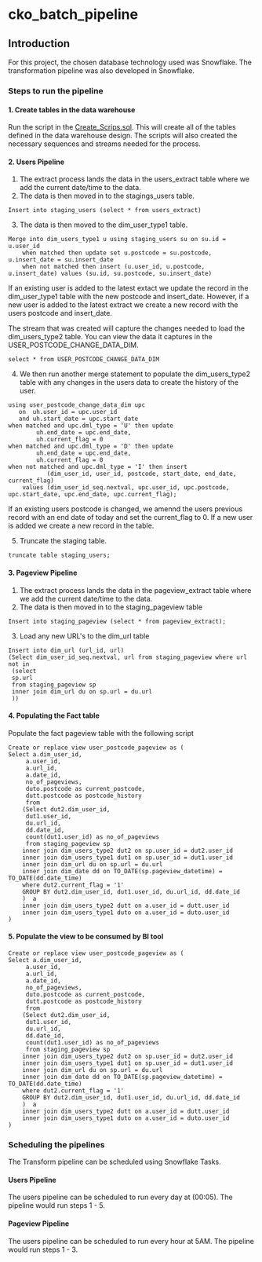 # cko_batch_pipeline

## Introduction

For this project, the chosen database technology used was Snowflake. The transformation pipeline was also developed in Snowflake.

### Steps to run the pipeline

#### 1. Create tables in the data warehouse
Run the script in the [Create_Scrips.sql](Source_Code/Create_Scripts.sql).
This will create all of the tables defined in the data warehouse design. The scripts will also created the necessary sequences and streams needed for the process.

#### 2. Users Pipeline 
1. The extract process lands the data in the users_extract table where we add the current date/time to the data.
2. The data is then moved in to the stagings_users table. 
```
Insert into staging_users (select * from users_extract)
```
3. The data is then moved to the dim_user_type1 table.
```
Merge into dim_users_type1 u using staging_users su on su.id = u.user_id
    when matched then update set u.postcode = su.postcode, u.insert_date = su.insert_date
    when not matched then insert (u.user_id, u.postcode, u.insert_date) values (su.id, su.postcode, su.insert_date)
```
If an existing user is added to the latest extact we update the record in the dim_user_type1 table with the new postcode and insert_date.
However, if a new user is added to the latest extract we create a new record with the users postcode and insert_date.

The stream that was created will capture the changes needed to load the dim_users_type2 table. 
You can view the data it captures in the USER_POSTCODE_CHANGE_DATA_DIM.
```
select * from USER_POSTCODE_CHANGE_DATA_DIM
```
4. We then run another merge statement to populate the dim_users_type2 table with any changes in the users data to create the history of the user.
```merge into dim_users_type2 uh
using user_postcode_change_data_dim upc 
   on  uh.user_id = upc.user_id 
   and uh.start_date = upc.start_date
when matched and upc.dml_type = 'U' then update 
        uh.end_date = upc.end_date,
        uh.current_flag = 0
when matched and upc.dml_type = 'D' then update 
        uh.end_date = upc.end_date,
        uh.current_flag = 0
when not matched and upc.dml_type = 'I' then insert 
           (dim_user_id, user_id, postcode, start_date, end_date, current_flag)
    values (dim_user_id_seq.nextval, upc.user_id, upc.postcode, upc.start_date, upc.end_date, upc.current_flag);
```
If an existing users postcode is changed, we amennd the users previous record with an end date of today and set the current_flag to 0. 
If a new user is added we create a new record in the table.

5. Truncate the staging table.
```
truncate table staging_users;
```

#### 3. Pageview Pipeline
1. The extract process lands the data in the pageview_extract table where we add the current date/time to the data.
2. The data is then moved in to the staging_pageview table 
```
Insert into staging_pageview (select * from pageview_extract);
```
3. Load any new URL's to the dim_url table 
```
Insert into dim_url (url_id, url) 
(Select dim_user_id_seq.nextval, url from staging_pageview where url not in 
 (select  
 sp.url
 from staging_pageview sp
 inner join dim_url du on sp.url = du.url
 ))
 ```
#### 4. Populating the Fact table 
Populate the fact pageview table with the following script 
```
Create or replace view user_postcode_pageview as (
Select a.dim_user_id,
     a.user_id,
     a.url_id,
     a.date_id,
     no_of_pageviews,
     duto.postcode as current_postcode,
     dutt.postcode as postcode_history
     from
    (Select dut2.dim_user_id,
     dut1.user_id,
     du.url_id,
     dd.date_id,
     count(dut1.user_id) as no_of_pageviews
     from staging_pageview sp
    inner join dim_users_type2 dut2 on sp.user_id = dut2.user_id  
    inner join dim_users_type1 dut1 on sp.user_id = dut1.user_id
    inner join dim_url du on sp.url = du.url
    inner join dim_date dd on TO_DATE(sp.pageview_datetime) = TO_DATE(dd.date_time)
    where dut2.current_flag = '1'
    GROUP BY dut2.dim_user_id, dut1.user_id, du.url_id, dd.date_id
    )  a
    inner join dim_users_type2 dutt on a.user_id = dutt.user_id  
    inner join dim_users_type1 duto on a.user_id = duto.user_id
)

```
#### 5. Populate the view to be consumed by BI tool
```
Create or replace view user_postcode_pageview as (
Select a.dim_user_id,
     a.user_id,
     a.url_id,
     a.date_id,
     no_of_pageviews,
     duto.postcode as current_postcode,
     dutt.postcode as postcode_history
     from
    (Select dut2.dim_user_id,
     dut1.user_id,
     du.url_id,
     dd.date_id,
     count(dut1.user_id) as no_of_pageviews
     from staging_pageview sp
    inner join dim_users_type2 dut2 on sp.user_id = dut2.user_id  
    inner join dim_users_type1 dut1 on sp.user_id = dut1.user_id
    inner join dim_url du on sp.url = du.url
    inner join dim_date dd on TO_DATE(sp.pageview_datetime) = TO_DATE(dd.date_time)
    where dut2.current_flag = '1'
    GROUP BY dut2.dim_user_id, dut1.user_id, du.url_id, dd.date_id
    )  a
    inner join dim_users_type2 dutt on a.user_id = dutt.user_id  
    inner join dim_users_type1 duto on a.user_id = duto.user_id
)
```

### Scheduling the pipelines
The Transform pipeline can be scheduled using Snowflake Tasks. 

#### Users Pipeline
The users pipeline can be scheduled to run every day at (00:05). The pipeline would run steps 1 - 5. 

#### Pageview Pipeline
The users pipeline can be scheduled to run every hour at 5AM. The pipeline would run steps 1 - 3. 
